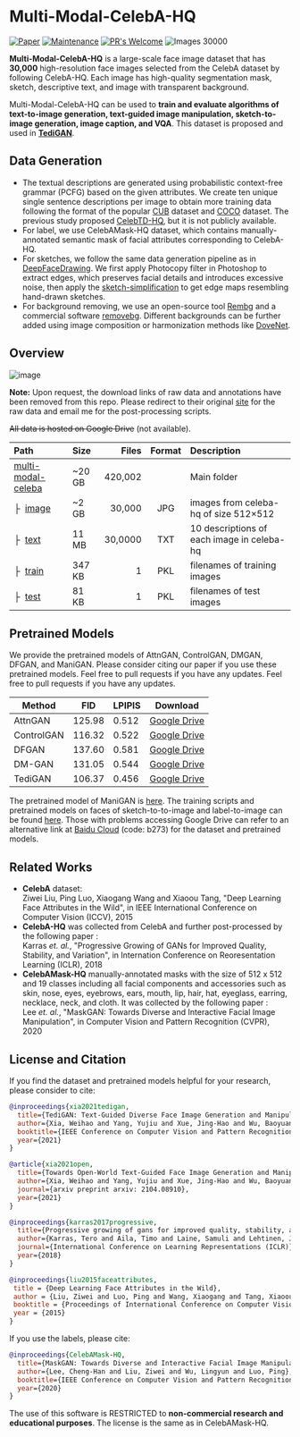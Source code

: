 # Multi-Modal-CelebA-HQ

[![Paper](http://img.shields.io/badge/paper-preprint-blue.svg)](https://arxiv.org/abs/2012.03308)
[![Maintenance](https://img.shields.io/badge/Maintained%3F-yes-blue.svg)](https://GitHub.com/Naereen/StrapDown.js/graphs/commit-activity)
[![PR's Welcome](https://img.shields.io/badge/PRs-welcome-blue.svg?style=flat)](http://makeapullrequest.com) 
![Images 30000](https://img.shields.io/badge/images-30,000-blue.svg?style=flat)

**Multi-Modal-CelebA-HQ** is a large-scale face image dataset that has **30,000** high-resolution face images selected from the CelebA dataset by following CelebA-HQ. Each image has high-quality segmentation mask, sketch, descriptive text, and image with transparent background.

Multi-Modal-CelebA-HQ can be used to **train and evaluate algorithms of text-to-image generation, text-guided image manipulation, sketch-to-image generation, image caption, and VQA**. This dataset is proposed and used in **[TediGAN](https://github.com/weihaox/TediGAN)**.

## Data Generation

* The textual descriptions are generated using probabilistic context-free grammar (PCFG) based on the given attributes. We create ten unique single sentence descriptions per image to obtain more training data following the format of the popular [CUB](http://www.vision.caltech.edu/visipedia/CUB-200-2011.html) dataset and [COCO](http://cocodataset.org/#download) dataset. The previous study proposed [CelebTD-HQ](https://arxiv.org/abs/2005.04909), but it is not publicly available.
* For label, we use CelebAMask-HQ dataset, which contains manually-annotated semantic mask of facial attributes corresponding to CelebA-HQ. 
* For sketches, we follow the same data generation pipeline as in [DeepFaceDrawing](http://www.geometrylearning.com/DeepFaceDrawing/). We first apply Photocopy filter in Photoshop to extract edges, which preserves facial details and introduces excessive noise, then apply the [sketch-simplification](https://github.com/bobbens/sketch_simplification) to get edge maps resembling hand-drawn sketches.
* For background removing, we use an open-source tool [Rembg](https://github.com/danielgatis/rembg) and a commercial software [removebg](https://www.remove.bg/). Different backgrounds can be further added using image composition or harmonization methods like [DoveNet](https://github.com/bcmi/Image_Harmonization_Datasets).

## Overview

![image](https://github.com/weihaox/Multi-Modal-CelebA-HQ/blob/main/images/sample.png)

**Note:** Upon request, the download links of raw data and annotations have been removed from this repo. Please redirect to their original [site](https://github.com/switchablenorms/CelebAMask-HQ) for the raw data and email me for the post-processing scripts. 

~~All data is hosted on Google Drive~~ (not available).

| Path | Size | Files | Format | Description
| :--- | :-- | ----: | :----: | :----------
| [multi-modal-celeba](https://drive.google.com/drive/folders/1TxsSzPhZsJNijIXPINv05IUWhG3vBU-X) | ~20 GB | 420,002 | | Main folder
| &boxvr;&nbsp; [image](https://drive.google.com/drive/folders/1xQTeXvu7-fHR7Legsw2EgWDvSrTM4iUw) | ~2 GB | 30,000 | JPG | images from celeba-hq of size 512&times;512
| &boxvr;&nbsp; [text](https://drive.google.com/drive/folders/1ydS2O80rxIU0XtxWzmEI0XDKWEUN4ksI) | 11 MB | 30,0000 | TXT | 10 descriptions of each image in celeba-hq
| &boxvr;&nbsp; [train](https://drive.google.com/drive/folders/1I2YRoCOVxsFIHPQN1lAQhot9JwvzOACC) | 347 KB | 1 | PKL | filenames of training images
| &boxvr;&nbsp; [test](https://drive.google.com/drive/folders/1AASJLlRsTHBfmgNO-12nhp4cp8Aqz_GG) | 81 KB | 1 | PKL | filenames of test images

## Pretrained Models

We provide the pretrained models of AttnGAN, ControlGAN, DMGAN, DFGAN, and ManiGAN. Please consider citing our paper if you use these pretrained models. Feel free to pull requests if you have any updates. Feel free to pull requests if you have any updates.

| Method     | FID     | LPIPIS |     Download   |
|------------|---------|--------|----------------|
| AttnGAN    | 125.98  | 0.512  | [Google Drive](https://drive.google.com/drive/folders/1olWw-p1PTK4mMJgLAYx5j-bnL6Ak1uYU?usp=sharing) |
| ControlGAN | 116.32  | 0.522  | [Google Drive](https://drive.google.com/drive/folders/1aIzsZr-annEwQ-9URybvuXNVjmBno2DK?usp=sharing) |
| DFGAN      | 137.60  | 0.581  | [Google Drive](https://drive.google.com/drive/folders/1bmgMpO7Xu6miqZOvc3DjcPnWtfb3DMNl?usp=sharing) |
| DM-GAN     | 131.05  | 0.544  | [Google Drive](https://drive.google.com/drive/folders/1DndfSLQQK_s8noBaqQ1KjTxKGnLp9x_D?usp=sharing) |
| TediGAN    | 106.37  | 0.456  | [Google Drive](https://github.com/IIGROUP/TediGAN) |

The pretrained model of ManiGAN is [here](https://drive.google.com/drive/folders/1TUCQAuOsWEtq95NpyD__xLZVehANY6mc). The training scripts and pretrained models on faces of sketch-to-to-image and label-to-image can be found [here](https://drive.google.com/drive/folders/11VLGrpPLmXMH2o1HyIJLO-JiENp1Gx-t). Those with problems accessing Google Drive can refer to an alternative link at [Baidu Cloud](https://pan.baidu.com/s/1Xipa0rOGej40BTwWSdcJAA) (code: b273) for the dataset and pretrained models.

## Related Works

* **CelebA** dataset:<br/>
Ziwei Liu, Ping Luo, Xiaogang Wang and Xiaoou Tang, "Deep Learning Face Attributes in the Wild", in IEEE International Conference on Computer Vision (ICCV), 2015 
* **CelebA-HQ** was collected from CelebA and further post-processed by the following paper :<br/>
Karras *et. al.*, "Progressive Growing of GANs for Improved Quality, Stability, and Variation", in Internation Conference on Reoresentation Learning (ICLR), 2018
* **CelebAMask-HQ** manually-annotated masks with the size of 512 x 512 and 19 classes including all facial components and accessories such as skin, nose, eyes, eyebrows, ears, mouth, lip, hair, hat, eyeglass, earring, necklace, neck, and cloth. It was collected by the following paper :<br/>
Lee *et. al.*, "MaskGAN: Towards Diverse and Interactive Facial Image Manipulation", in Computer Vision and Pattern Recognition (CVPR), 2020

## License and Citation

If you find the dataset and pretrained models helpful for your research, please consider to cite:

```bibtex
@inproceedings{xia2021tedigan,
  title={TediGAN: Text-Guided Diverse Face Image Generation and Manipulation},
  author={Xia, Weihao and Yang, Yujiu and Xue, Jing-Hao and Wu, Baoyuan},
  booktitle={IEEE Conference on Computer Vision and Pattern Recognition (CVPR)},
  year={2021}
}

@article{xia2021open,
  title={Towards Open-World Text-Guided Face Image Generation and Manipulation},
  author={Xia, Weihao and Yang, Yujiu and Xue, Jing-Hao and Wu, Baoyuan},
  journal={arxiv preprint arxiv: 2104.08910},
  year={2021}
}

@inproceedings{karras2017progressive,
  title={Progressive growing of gans for improved quality, stability, and variation},
  author={Karras, Tero and Aila, Timo and Laine, Samuli and Lehtinen, Jaakko},
  journal={International Conference on Learning Representations (ICLR)},
  year={2018}
}

@inproceedings{liu2015faceattributes,
 title = {Deep Learning Face Attributes in the Wild},
 author = {Liu, Ziwei and Luo, Ping and Wang, Xiaogang and Tang, Xiaoou},
 booktitle = {Proceedings of International Conference on Computer Vision (ICCV)},
 year = {2015} 
}
```
If you use the labels, please cite:
```bibtex
@inproceedings{CelebAMask-HQ,
  title={MaskGAN: Towards Diverse and Interactive Facial Image Manipulation},
  author={Lee, Cheng-Han and Liu, Ziwei and Wu, Lingyun and Luo, Ping},
  booktitle={IEEE Conference on Computer Vision and Pattern Recognition (CVPR)},
  year={2020}
}
```
The use of this software is RESTRICTED to **non-commercial research and educational purposes**. The license is the same as in CelebAMask-HQ.